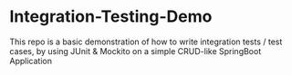 # Integration-Testing-Demo
This repo is a basic demonstration of how to write integration tests / test cases,  by using JUnit &amp; Mockito on a simple CRUD-like SpringBoot Application
